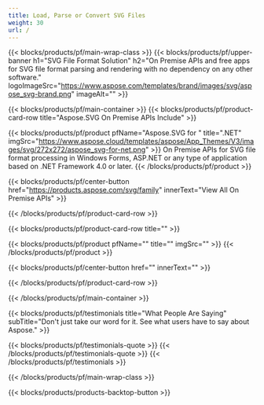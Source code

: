 ```yaml
---
title: Load, Parse or Convert SVG Files 
weight: 30
url: /
---
```


{{< blocks/products/pf/main-wrap-class >}}
{{< blocks/products/pf/upper-banner h1="SVG File Format Solution" h2="On Premise APIs and free apps for SVG file format parsing and rendering with no dependency on any other software." logoImageSrc="https://www.aspose.com/templates/brand/images/svg/aspose_svg-brand.png" imageAlt="" >}}

{{< blocks/products/pf/main-container >}}
{{< blocks/products/pf/product-card-row title="Aspose.SVG On Premise APIs Include" >}}

{{< blocks/products/pf/product pfName="Aspose.SVG for " title=".NET" imgSrc="https://www.aspose.cloud/templates/aspose/App_Themes/V3/images/svg/272x272/aspose_svg-for-net.png" >}}
On Premise APIs for SVG file format processing in Windows Forms, ASP.NET or any type of application based on .NET Framework 4.0 or later.
{{< /blocks/products/pf/product >}}

{{< blocks/products/pf/center-button href="https://products.aspose.com/svg/family" innerText="View All On Premise APIs" >}}

{{< /blocks/products/pf/product-card-row >}}

{{< blocks/products/pf/product-card-row title="" >}}

{{< blocks/products/pf/product pfName="" title="" imgSrc="" >}}
{{< /blocks/products/pf/product >}}

{{< blocks/products/pf/center-button href="" innerText="" >}}

{{< /blocks/products/pf/product-card-row >}}

{{< /blocks/products/pf/main-container >}}

{{< blocks/products/pf/testimonials title="What People Are Saying" subTitle="Don't just take our word for it. See what users have to say about Aspose." >}}

{{< blocks/products/pf/testimonials-quote >}}
{{< /blocks/products/pf/testimonials-quote >}}
{{< /blocks/products/pf/testimonials >}}

{{< /blocks/products/pf/main-wrap-class >}}

{{< blocks/products/products-backtop-button >}}